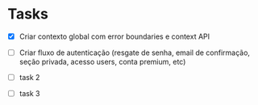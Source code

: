 # Tasks

- [x] Criar contexto global com error boundaries e context API

- [ ] Criar fluxo de autenticação (resgate de senha, email de confirmação, seção privada, acesso users, conta premium, etc)

- [ ] task 2

- [ ] task 3
